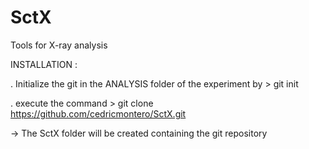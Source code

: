 SctX
====

Tools for X-ray analysis

INSTALLATION :

. Initialize the git in the ANALYSIS folder of the experiment by > git init

. execute the command > git clone https://github.com/cedricmontero/SctX.git

-> The SctX folder will be created containing the git repository
 
